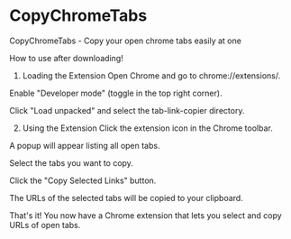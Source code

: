 # CopyChromeTabs
CopyChromeTabs - Copy your open chrome tabs easily at one

How to use after downloading!


1. Loading the Extension
Open Chrome and go to chrome://extensions/.

Enable "Developer mode" (toggle in the top right corner).

Click "Load unpacked" and select the tab-link-copier directory.

2. Using the Extension
Click the extension icon in the Chrome toolbar.

A popup will appear listing all open tabs.

Select the tabs you want to copy.

Click the "Copy Selected Links" button.

The URLs of the selected tabs will be copied to your clipboard.

That's it! You now have a Chrome extension that lets you select and copy URLs of open tabs.
